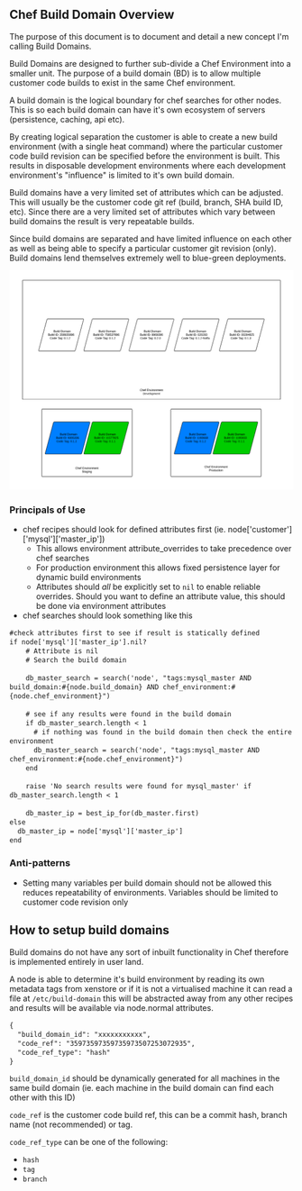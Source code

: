 Chef Build Domain Overview
---

The purpose of this document is to document and detail a new concept I'm calling Build Domains.

Build Domains are designed to further sub-divide a Chef Environment into a smaller unit. The purpose of a build domain (BD) is to allow multiple customer code builds to exist in the same Chef environment.

A build domain is the logical boundary for chef searches for other nodes. This is so each build domain can have it's own ecosystem of servers (persistence, caching, api etc).

By creating logical separation the customer is able to create a new build environment (with a single heat command) where the particular customer code build revision can be specified before the environment is built. This results in disposable development environments where each development environment's "influence" is limited to it's own build domain.

Build domains have a very limited set of attributes which can be adjusted. This will usually be the customer code git ref (build, branch, SHA build ID, etc). Since there are a very limited set of attributes which vary between build domains the result is very repeatable builds.

Since build domains are separated and have limited influence on each other as well as being able to specify a particular customer git revision (only). Build domains lend themselves extremely well to blue-green deployments.

![Chef BD Overview](/images/chef-bd-overview.png "Chef BD Overview")

### Principals of Use

- chef recipes should look for defined attributes first (ie. node['customer']['mysql']['master_ip'])
  - This allows environment attribute_overrides to take precedence over chef searches
  - For production environment this allows fixed persistence layer for dynamic build environments
  - Attributes should *all* be explicitly set to `nil` to enable reliable overrides. Should you want to define an attribute value, this should be done via environment attributes
- chef searches should look something like this

```
#check attributes first to see if result is statically defined
if node['mysql']['master_ip'].nil?
    # Attribute is nil
    # Search the build domain

    db_master_search = search('node', "tags:mysql_master AND build_domain:#{node.build_domain} AND chef_environment:#{node.chef_environment}")

    # see if any results were found in the build domain
    if db_master_search.length < 1
      # if nothing was found in the build domain then check the entire environment
      db_master_search = search('node', "tags:mysql_master AND chef_environment:#{node.chef_environment}")
    end

    raise 'No search results were found for mysql_master' if db_master_search.length < 1

    db_master_ip = best_ip_for(db_master.first)
else
  db_master_ip = node['mysql']['master_ip']
end
```

### Anti-patterns

- Setting many variables per build domain should not be allowed this reduces repeatability of environments. Variables should be limited to customer code revision only

## How to setup build domains

Build domains do not have any sort of inbuilt functionality in Chef therefore is implemented entirely in user land.

A node is able to determine it's build environment by reading its own metadata tags from xenstore or if it is not a virtualised machine it can read a file at `/etc/build-domain` this will be abstracted away from any other recipes and results will be available via node.normal attributes.

```
{
  "build_domain_id": "xxxxxxxxxxx",
  "code_ref": "35973597359735973507253072935",
  "code_ref_type": "hash"
}
```

`build_domain_id` should be dynamically generated for all machines in the same build domain (ie. each machine in the build domain can find each other with this ID)

`code_ref` is the customer code build ref, this can be a commit hash, branch name (not recommended) or tag.

`code_ref_type` can be one of the following:
  - `hash`
  - `tag`
  - `branch`
